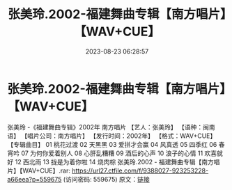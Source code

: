 ﻿---
title: 张美玲.2002-福建舞曲专辑【南方唱片】【WAV+CUE】
date: 2023-08-23 06:28:57
categories: WAV车载音乐、镜像
tags: 华语中文
---
# 张美玲.2002-福建舞曲专辑【南方唱片】【WAV+CUE】

张美玲 -《福建舞曲专辑》2002年 南方唱片
【艺人：张美玲】
【语种：闽南语】
【唱片公司：南方唱片】
【发行时间：2002年】
【格式：WAV+CUE】
【专辑曲目】
01 桃花过渡
02 天黑黑
03 爱拼才会赢
04 风真透
05 四季红
06 春宵吟
07 为何你爱着别人
08 心肝乱糟糟
09 酒后的心声
10 浪子的心情
11 欢喜就好
12 西北雨
13 拢是为着你啦
14 烧肉棕
张美玲.2002 - 福建舞曲专辑【南方唱片】【WAV+CUE】.rar: https://url27.ctfile.com/f/9388027-923253228-a66eea?p=559675
(访问密码: 559675)
原文：[链接](https://blog.sina.com.cn/s/blog_1647c7e760103137u.html)